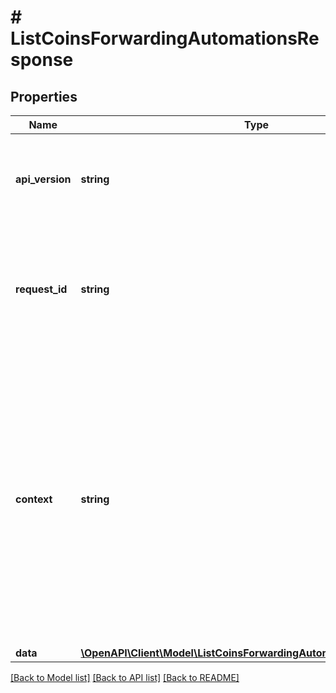 # # ListCoinsForwardingAutomationsResponse

## Properties

Name | Type | Description | Notes
------------ | ------------- | ------------- | -------------
**api_version** | **string** | Specifies the version of the API that incorporates this endpoint. |
**request_id** | **string** | Defines the ID of the request. The &#x60;requestId&#x60; is generated by Crypto APIs and it&#39;s unique for every request. |
**context** | **string** | In batch situations the user can use the context to correlate responses with requests. This property is present regardless of whether the response was successful or returned as an error. &#x60;context&#x60; is specified by the user. | [optional]
**data** | [**\OpenAPI\Client\Model\ListCoinsForwardingAutomationsResponseData**](ListCoinsForwardingAutomationsResponseData.md) |  |

[[Back to Model list]](../../README.md#models) [[Back to API list]](../../README.md#endpoints) [[Back to README]](../../README.md)
